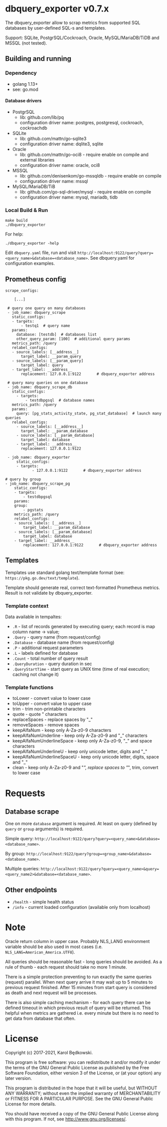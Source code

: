 # dbquery_exporter v0.7.x

The dbquery_exporter allow to scrap metrics from supported SQL databases by user-defined SQL-s
and templates.

Support: SQLite, PostgrSQL/Cockroach, Oracle, MySQL/MariaDB/TiDB and MSSQL (not tested).


## Building and running

### Dependency

* golang 1.13+
* see: go.mod

#### Database drivers
* PostgrSQL
	* lib: github.com/lib/pq
	* configuration driver name: postgres, postgresql, cockroach, cockroachdb
* SQLite
	* lib: github.com/mattn/go-sqlite3
	* configuration driver name: dqlite3, sqlite
* Oracle
	* lib: github.com/mattn/go-oci8 - require enable on compile and external libraries
	* configuration driver name: oracle, oci8
* MSSQL
	* lib: github.com/denisenkom/go-mssqldb - require enable on compile
	* configuration driver name: mssql
* MySQL/MariaDB/TiB
	* lib: github.com/go-sql-driver/mysql - require enable on compile
	* configuration driver name: mysql, mariadb, tidb


### Local Build & Run

    make build
    ./dbquery_exporter

For help:

    ./dbquery_exporter -help

Edit `dbquery.yaml` file, run and visit `http://localhost:9122/query?query=<query_name>&database=<database_name>`.
See dbquery.yaml for configuration examples.

## Prometheus config

    scrape_configs:

        [...]

     # query one query on many databases
     - job_name: dbquery_scrape
       static_configs:
       - targets:
           - testq1  # query name
       params:
         database: [testdb]  # databases list
         other_query_param: [100]  # additional query params
       metrics_path: /query
       relabel_configs:
       - source_labels: [__address__]
           target_label: __param_query
       - source_labels: [__param_query]
           target_label: query
       - target_label: __address__
           replacement: 127.0.0.1:9122       # dbquery_exporter address

     # query many queries on one database
     - job_name: dbquery_scrape_db
       static_configs:
         - targets:
             - testdbpgsql  # database names
       metrics_path: /query
       params:
         query: [pg_stats_activity_state, pg_stat_database]  # launch many queries
       relabel_configs:
         - source_labels: [__address__]
           target_label: __param_database
         - source_labels: [__param_database]
           target_label: database
         - target_label: __address__
           replacement: 127.0.0.1:9122

     - job_name: dbquery_exporter
         static_configs:
         - targets:
                - 127.0.0.1:9122       # dbquery_exporter address

    # query by group
    - job_name: dbquery_scrape_pg
        static_configs:
        - targets:
            - testdbpgsql
        params:
        group:
            - pgstats
        metrics_path: /query
        relabel_configs:
        - source_labels: [__address__]
            target_label: __param_database
        - source_labels: [__param_database]
            target_label: database
        - target_label: __address__
            replacement: 127.0.0.1:9122       # dbquery_exporter address



## Templates

Templates use standard golang text/template format (see: `https://pkg.go.dev/text/template`).

Template should generate real, correct text-formatted Prometheus metrics. Result is
not validate by dbquery_exporter.


### Template context

Data available in tempaltes:

* `.R` - list of records generated by executing query; each record is map
  column name -> value;
* `.Query` - query name (from request/config)
* `.Database` - database name (from request/config)
* `.P` - additional request parameters
* `.L` - labels defined for database
* `.Count` - total number of query result
* `.QueryDuration` - query duration in sec
* `.QueryStartTime` - start query as UNIX time (time of real execution; caching not
  change it)


### Template functions

* toLower - convert value to lower case
* toUpper - convert value to upper case
* trim - trim non-printable characters
* quote - quote " characters
* replaceSpaces - replace spaces by "_"
* removeSpaces - remove spaces
* keepAlfaNum - keep only A-Za-z0-9 characters
* keepAlfaNumUnderline - keep only A-Za-z0-9 and "_" characters
* keepAlfaNumUnderlineSpace - keep only A-Za-z0-9, "_" and space characters
* keepAlfaNumUnderlineU - keep only unicode letter, digits and "_"
* keepAlfaNumUnderlineSpaceU - keep only unicode letter, digits, space and "_"
* clean - keep only A-Za-z0-9 and "_", replace spaces to "_", trim, convert to lower case


# Requests

## Database scrape

One on more `database` argument is required.
At least on query (defined by `query` or `group` arguments) is required.

Simple query:
`http://localhost:9122/query?query=<query_name>&database=<database_name>`.

By group:
`http://localhost:9122/query?group=<group_name>&database=<database_name>`.

Multiple queries:
`http://localhost:9122/query?query=<query_name>&query=<query_name2>&database=<database_name>`.


## Other endpoints

* `/health` - simple health status
* `/info` - current loaded configuration (available only from localhost)


# Note

Oracle return column in upper case. Probably NLS_LANG environment variable should be also used in most cases (i.e. `NLS_LANG=American_America.UTF8`).

All queries should be reasonable fast - long queries should be avoided. As a rule of thumb - each request should take no more 1 minute.

There is a simple protection preventing to run exactly the same queries (request) parallel.
When next query arrive it may wait up to 5 minutes to previous request finished. After 15 minutes from start
query is considered as death and next request will be processes.

There is also simple caching mechanism - for each query there can be defined timeout in which previous result
of query will be returned. This helpful when metrics are gathered i.e. every minute but there is no need to
get data from database that often.



# License
Copyright (c) 2017-2021, Karol Będkowski.

This program is free software: you can redistribute it and/or modify
it under the terms of the GNU General Public License as published by
the Free Software Foundation, either version 3 of the License, or
(at your option) any later version.

This program is distributed in the hope that it will be useful,
but WITHOUT ANY WARRANTY; without even the implied warranty of
MERCHANTABILITY or FITNESS FOR A PARTICULAR PURPOSE.  See the
GNU General Public License for more details.

You should have received a copy of the GNU General Public License
along with this program.  If not, see <http://www.gnu.org/licenses/>.
